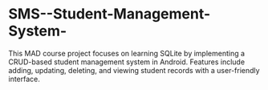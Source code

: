 # SMS--Student-Management-System-
This MAD course project focuses on learning SQLite by implementing a CRUD-based student management system in Android. Features include adding, updating, deleting, and viewing student records with a user-friendly interface.
